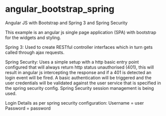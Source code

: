 angular_bootstrap_spring
========================

Angular JS with Bootstrap and Spring 3 and Spring Security

This example is an angular js single page application (SPA) with bootstrap for the widgets and styling.

Spring 3: 
	Used to create RESTful controller interfaces which in turn gets called through ajax requests.
	
Spring Security:
	Uses a simple setup with a http basic entry point configured that will always return http status unauthorised (401),
	this will result in angular js intercepting the response and if a 401 is detected an login event will be fired.
	A basic authentication will be triggered and the user credentials will be validated against the user service that
	is specified in the spring security config. Spring Security session management is being used.

Login Details as per spring security configuration:
	Username = user
	Password = password
